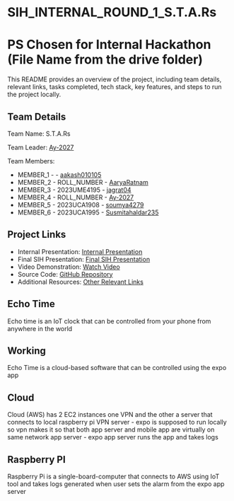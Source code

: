 # SIH_INTERNAL_ROUND_1_S.T.A.Rs
# PS Chosen for Internal Hackathon (File Name from the drive folder)

This README provides an overview of the project, including team details, relevant links, tasks completed, tech stack, key features, and steps to run the project locally.

## Team Details

Team Name: S.T.A.Rs

Team Leader: [Ay-2027](https://github.com/Ay-2027)

Team Members:

- MEMBER_1 -  - [aakash010105](https://github.com/aakash010105)
- MEMBER_2 - ROLL_NUMBER - [AaryaRatnam](https://github.com/AaryaRatnam)
- MEMBER_3 - 2023UME4195 - [jagrat04](https://github.com/jagrat04)
- MEMBER_4 - ROLL_NUMBER - [Ay-2027](https://github.com/Ay-2027)
- MEMBER_5 - 2023UCA1908 - [soumya4279](https://github.com/soumya4279)
- MEMBER_6 - 2023UCA1995 - [Susmitahaldar235](https://github.com/Susmitahaldar235)

## Project Links
- Internal Presentation: [Internal Presentation](https://drive.google.com/file/d/1yJJSFnlWGrvUCIu_8PD128eOGNgggRD1/view?usp=sharing)
- Final SIH Presentation: [Final SIH Presentation](https://drive.google.com/file/d/1PHBcMIkQrxdT9XwmywmKp0AdPyL1L8QL/view?usp=sharing)
- Video Demonstration: [Watch Video](https://youtu.be/sgxv5qsrd64)
- Source Code: [GitHub Repository](https://github.com/soumya4279/SIH_INTERNAL_ROUND_1_S.T.A.Rs)
- Additional Resources: [Other Relevant Links](https://cloud.appwrite.io/console/project-66d1ee580027d95a6d8e/auth)
  
## Echo Time
Echo time is an IoT clock that can be controlled from your phone from anywhere in the world 
## Working
Echo Time is a cloud-based software that can be controlled using the expo app
## Cloud
Cloud (AWS) has 2 EC2 instances one VPN and the other a server that connects to local raspberry pi 
VPN server - expo is supposed to run locally so vpn makes it so that both app server and mobile app are virtually on same network
app server - expo app server runs the app and takes logs 
## Raspberry PI
Raspberry Pi is a single-board-computer that connects to AWS using IoT tool and takes logs generated when user sets the alarm from the expo app server
